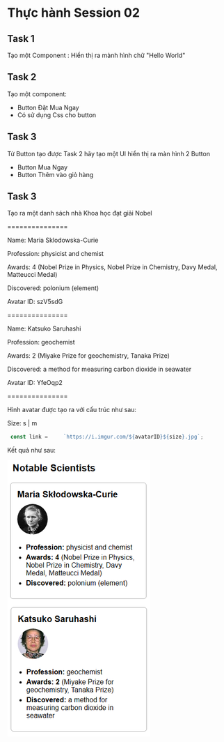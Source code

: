 # Thực hành Session 02
## Task 1

Tạo một Component : Hiển thị ra mành hình chữ "Hello World"
## Task 2

Tạo một component: 

- Button Đặt Mua Ngay
- Có sử dụng Css cho button

## Task 3

Từ Button tạo được Task 2 hãy tạo một UI hiển thị ra màn hình 2 Button

- Button Mua Ngay
- Button Thêm vào giỏ hàng

## Task 3

Tạo ra một danh sách nhà Khoa học đạt giải Nobel

===============

Name: Maria Sklodowska-Curie

Profession: physicist and chemist

Awards: 4 (Nobel Prize in Physics, Nobel Prize in Chemistry, Davy Medal, Matteucci Medal)

Discovered: polonium (element)

Avatar ID: szV5sdG

===============

Name: Katsuko Saruhashi

Profession: geochemist

Awards: 2 (Miyake Prize for geochemistry, Tanaka Prize)

Discovered: a method for measuring carbon dioxide in seawater

Avatar ID: YfeOqp2

===============

Hình avatar được tạo ra với cấu trúc như sau: 

Size: s | m

```js
 const link =     `https://i.imgur.com/${avatarID}${size}.jpg`;
```

Kết quả như sau:

![ui](ui.png)